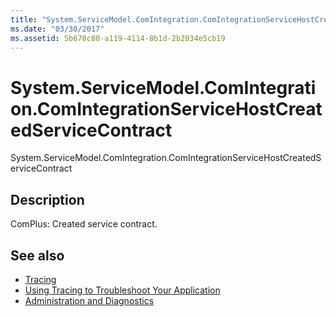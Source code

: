 ```yaml
---
title: "System.ServiceModel.ComIntegration.ComIntegrationServiceHostCreatedServiceContract"
ms.date: "03/30/2017"
ms.assetid: 5b670c80-a119-4114-8b1d-2b2034e5cb19
---
```

# System.ServiceModel.ComIntegration.ComIntegrationServiceHostCreatedServiceContract
System.ServiceModel.ComIntegration.ComIntegrationServiceHostCreatedServiceContract  
  
## Description  
 ComPlus: Created service contract.  
  
## See also

- [Tracing](index.md)
- [Using Tracing to Troubleshoot Your Application](using-tracing-to-troubleshoot-your-application.md)
- [Administration and Diagnostics](../index.md)
